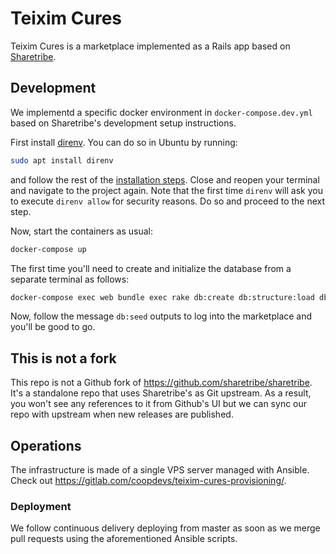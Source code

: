 # Teixim Cures

Teixim Cures is a marketplace implemented as a Rails app based on [Sharetribe](https://www.sharetribe.com).

## Development

We implementd a specific docker environment in `docker-compose.dev.yml` based on Sharetribe's development setup instructions.

First install [direnv](https://direnv.net/). You can do so in Ubuntu by running:

```bash
sudo apt install direnv
```

and follow the rest of the [installation steps](https://direnv.net/#basic-installation). Close and reopen your terminal and navigate to the project again. Note that the first time `direnv` will ask you to execute `direnv allow` for security reasons. Do so and proceed to the next step.

Now, start the containers as usual:

```bash
docker-compose up
```

The first time you'll need to create and initialize the database from a separate terminal as follows:

```bash
docker-compose exec web bundle exec rake db:create db:structure:load db:seed
```

Now, follow the message `db:seed` outputs to log into the marketplace and you'll be good to go.

## This is not a fork

This repo is not a Github fork of https://github.com/sharetribe/sharetribe. It's a standalone repo that uses Sharetribe's as Git upstream. As a result, you won't see any references to it from Github's UI but we can sync our repo with upstream when new releases are published.

## Operations

The infrastructure is made of a single VPS server managed with Ansible. Check out https://gitlab.com/coopdevs/teixim-cures-provisioning/.

### Deployment

We follow continuous delivery deploying from master as soon as we merge pull requests using the aforementioned Ansible scripts. 
